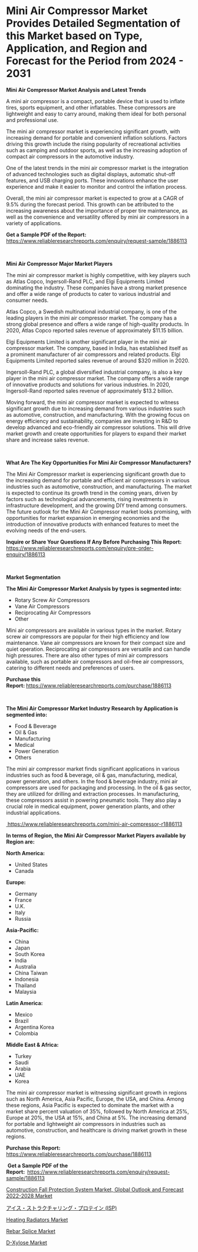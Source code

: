 <p><h1>Mini Air Compressor Market Provides Detailed Segmentation of this Market based on Type, Application, and Region and Forecast for the Period from 2024 - 2031</h1></p><p><strong>Mini Air Compressor Market Analysis and Latest Trends</strong></p>
<p><p>A mini air compressor is a compact, portable device that is used to inflate tires, sports equipment, and other inflatables. These compressors are lightweight and easy to carry around, making them ideal for both personal and professional use.</p><p>The mini air compressor market is experiencing significant growth, with increasing demand for portable and convenient inflation solutions. Factors driving this growth include the rising popularity of recreational activities such as camping and outdoor sports, as well as the increasing adoption of compact air compressors in the automotive industry.</p><p>One of the latest trends in the mini air compressor market is the integration of advanced technologies such as digital displays, automatic shut-off features, and USB charging ports. These innovations enhance the user experience and make it easier to monitor and control the inflation process.</p><p>Overall, the mini air compressor market is expected to grow at a CAGR of 9.5% during the forecast period. This growth can be attributed to the increasing awareness about the importance of proper tire maintenance, as well as the convenience and versatility offered by mini air compressors in a variety of applications.</p></p>
<p><strong>Get a Sample PDF of the Report:&nbsp;</strong> <a href="https://www.reliableresearchreports.com/enquiry/request-sample/1886113">https://www.reliableresearchreports.com/enquiry/request-sample/1886113</a></p>
<p>&nbsp;</p>
<p><strong>Mini Air Compressor Major Market Players</strong></p>
<p><p>The mini air compressor market is highly competitive, with key players such as Atlas Copco, Ingersoll-Rand PLC, and Elgi Equipments Limited dominating the industry. These companies have a strong market presence and offer a wide range of products to cater to various industrial and consumer needs.</p><p>Atlas Copco, a Swedish multinational industrial company, is one of the leading players in the mini air compressor market. The company has a strong global presence and offers a wide range of high-quality products. In 2020, Atlas Copco reported sales revenue of approximately $11.15 billion.</p><p>Elgi Equipments Limited is another significant player in the mini air compressor market. The company, based in India, has established itself as a prominent manufacturer of air compressors and related products. Elgi Equipments Limited reported sales revenue of around $320 million in 2020.</p><p>Ingersoll-Rand PLC, a global diversified industrial company, is also a key player in the mini air compressor market. The company offers a wide range of innovative products and solutions for various industries. In 2020, Ingersoll-Rand reported sales revenue of approximately $13.2 billion.</p><p>Moving forward, the mini air compressor market is expected to witness significant growth due to increasing demand from various industries such as automotive, construction, and manufacturing. With the growing focus on energy efficiency and sustainability, companies are investing in R&D to develop advanced and eco-friendly air compressor solutions. This will drive market growth and create opportunities for players to expand their market share and increase sales revenue.</p></p>
<p>&nbsp;</p>
<p><strong>What Are The Key Opportunities For Mini Air Compressor Manufacturers?</strong></p>
<p><p>The Mini Air Compressor market is experiencing significant growth due to the increasing demand for portable and efficient air compressors in various industries such as automotive, construction, and manufacturing. The market is expected to continue its growth trend in the coming years, driven by factors such as technological advancements, rising investments in infrastructure development, and the growing DIY trend among consumers. The future outlook for the Mini Air Compressor market looks promising, with opportunities for market expansion in emerging economies and the introduction of innovative products with enhanced features to meet the evolving needs of the end-users.</p></p>
<p><strong>Inquire or Share Your Questions If Any Before Purchasing This Report:</strong> <a href="https://www.reliableresearchreports.com/enquiry/pre-order-enquiry/1886113">https://www.reliableresearchreports.com/enquiry/pre-order-enquiry/1886113</a></p>
<p>&nbsp;</p>
<p><strong>Market Segmentation</strong></p>
<p><strong>The Mini Air Compressor Market Analysis by types is segmented into:</strong></p>
<p><ul><li>Rotary Screw Air Compressors</li><li>Vane Air Compressors</li><li>Reciprocating Air Compressors</li><li>Other</li></ul></p>
<p><p>Mini air compressors are available in various types in the market. Rotary screw air compressors are popular for their high efficiency and low maintenance. Vane air compressors are known for their compact size and quiet operation. Reciprocating air compressors are versatile and can handle high pressures. There are also other types of mini air compressors available, such as portable air compressors and oil-free air compressors, catering to different needs and preferences of users.</p></p>
<p><strong>Purchase this Report:&nbsp;</strong><a href="https://www.reliableresearchreports.com/purchase/1886113">https://www.reliableresearchreports.com/purchase/1886113</a></p>
<p>&nbsp;</p>
<p><strong>The Mini Air Compressor Market Industry Research by Application is segmented into:</strong></p>
<p><ul><li>Food & Beverage</li><li>Oil & Gas</li><li>Manufacturing</li><li>Medical</li><li>Power Generation</li><li>Others</li></ul></p>
<p><p>The mini air compressor market finds significant applications in various industries such as food & beverage, oil & gas, manufacturing, medical, power generation, and others. In the food & beverage industry, mini air compressors are used for packaging and processing. In the oil & gas sector, they are utilized for drilling and extraction processes. In manufacturing, these compressors assist in powering pneumatic tools. They also play a crucial role in medical equipment, power generation plants, and other industrial applications.</p></p>
<p><a href="https://www.reliableresearchreports.com/mini-air-compressor-r1886113">&nbsp;https://www.reliableresearchreports.com/mini-air-compressor-r1886113</a></p>
<p><strong>In terms of Region, the Mini Air Compressor Market Players available by Region are:</strong></p>
<p>
    <p> <strong> North America: </strong>
        <ul>
            <li>United States</li>
            <li>Canada</li>
        </ul>
        </p> 
    <p> <strong> Europe: </strong>
        <ul>
            <li>Germany</li>
            <li>France</li>
            <li>U.K.</li>
            <li>Italy</li>
            <li>Russia</li>
        </ul>
        </p> 
    <p> <strong> Asia-Pacific: </strong>
        <ul>
            <li>China</li>
            <li>Japan</li>
            <li>South Korea</li>
            <li>India</li>
            <li>Australia</li>
            <li>China Taiwan</li>
            <li>Indonesia</li>
            <li>Thailand</li>
            <li>Malaysia</li>
        </ul>
        </p> 
    <p> <strong> Latin America: </strong>
        <ul>
            <li>Mexico</li>
            <li>Brazil</li>
            <li>Argentina Korea</li>
            <li>Colombia</li>
        </ul>
        </p> 
    <p> <strong> Middle East & Africa: </strong>
        <ul>
            <li>Turkey</li>
            <li>Saudi</li>
            <li>Arabia</li>
            <li>UAE</li>
            <li>Korea</li>
        </ul>
    </p>
    </p>
<p><p>The mini air compressor market is witnessing significant growth in regions such as North America, Asia Pacific, Europe, the USA, and China. Among these regions, Asia Pacific is expected to dominate the market with a market share percent valuation of 35%, followed by North America at 25%, Europe at 20%, the USA at 15%, and China at 5%. The increasing demand for portable and lightweight air compressors in industries such as automotive, construction, and healthcare is driving market growth in these regions.</p></p>
<p><strong>Purchase this Report: </strong><a href="https://www.reliableresearchreports.com/purchase/1886113">https://www.reliableresearchreports.com/purchase/1886113</a></p>
<p>&nbsp;<strong>Get a Sample PDF of the Report:&nbsp;&nbsp;</strong><a href="https://www.reliableresearchreports.com/enquiry/request-sample/1886113">https://www.reliableresearchreports.com/enquiry/request-sample/1886113</a></p>
<p><strong></strong></p>
<p><p><a href="https://www.linkedin.com/pulse/construction-fall-protection-system-market-global-outlook-forecast-ba5kc?trackingId=MMfGVOiMOMo8NdZfS1gQmA%3D%3D">Construction Fall Protection System Market, Global Outlook and Forecast 2022-2028 Market</a></p><p><a href="https://github.com/Fatimaklein1/Market-Research-Report-List-1/blob/main/1982347160805.md">アイス・ストラクチャリング・プロテイン (ISP)</a></p><p><a href="https://github.com/mdhefjumiah/Market-Research-Report-List-1/blob/main/heating-radiators-market.md">Heating Radiators Market</a></p><p><a href="https://github.com/wrwgzwbr35/Market-Research-Report-List-1/blob/main/rebar-splice-market.md">Rebar Splice Market</a></p><p><a href="https://www.linkedin.com/pulse/d-xylose-market-exploring-share-trends-future-growth-crowd-data-hzpfc?trackingId=Ul7mhlh9H28Ma88CRCIJ2Q%3D%3D">D-Xylose Market</a></p></p>